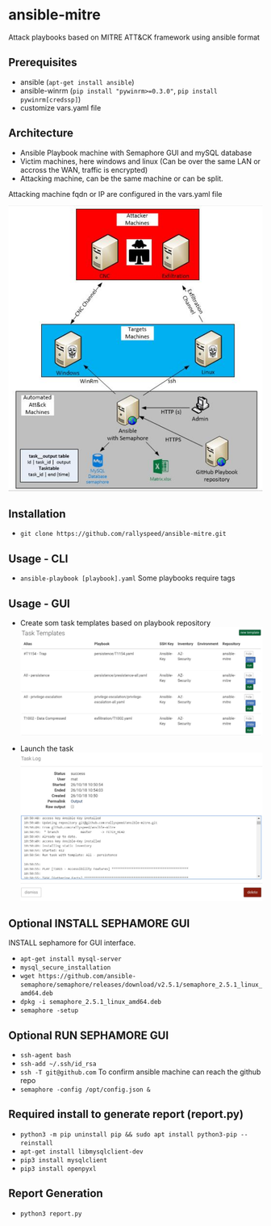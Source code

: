 # ansible-mitre
Attack playbooks based on MITRE ATT&CK framework using ansible format

## Prerequisites
- ansible (`apt-get install ansible`)
- ansible-winrm (`pip install "pywinrm>=0.3.0"`, `pip install pywinrm[credssp]`)
- customize vars.yaml file

## Architecture
 - Ansible Playbook machine with Semaphore GUI and mySQL database
 - Victim machines, here windows and linux (Can be over the same LAN or accross the WAN, traffic is encrypted)
 - Attacking machine, can be the same machine or can be split.
 
 Attacking machine fqdn or IP are configured in the vars.yaml file

![ScreenShot](archi.JPG)

## Installation
- `git clone https://github.com/rallyspeed/ansible-mitre.git`

## Usage - CLI
- `ansible-playbook [playbook].yaml`
 Some playbooks require tags
 
## Usage - GUI
- Create som task templates based on playbook repository
![ScreenShot](task-templates.JPG)

- Launch the task
![ScreenShot](task-running.JPG)

## Optional INSTALL SEPHAMORE GUI
INSTALL  sephamore for GUI interface.
 - `apt-get install mysql-server`
 - `mysql_secure_installation`
 - `wget https://github.com/ansible-semaphore/semaphore/releases/download/v2.5.1/semaphore_2.5.1_linux_amd64.deb`
 - `dpkg -i semaphore_2.5.1_linux_amd64.deb`
 - `semaphore -setup`
## Optional RUN SEPHAMORE GUI
 - `ssh-agent bash`
 - `ssh-add ~/.ssh/id_rsa`
 - `ssh -T git@github.com` To confirm ansible machine can reach the github repo
 - `semaphore -config /opt/config.json &`
 
## Required install to generate report (report.py)
 - `python3 -m pip uninstall pip && sudo apt install python3-pip --reinstall`
 - `apt-get install libmysqlclient-dev`
 - `pip3 install mysqlclient`
 - `pip3 install openpyxl`

## Report Generation
 - `python3 report.py`

